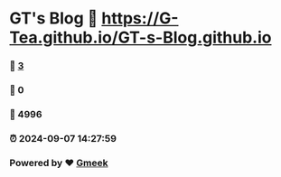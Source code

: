 # GT's Blog :link: https://G-Tea.github.io/GT-s-Blog.github.io 
### :page_facing_up: [3](https://G-Tea.github.io/GT-s-Blog.github.io/tag.html) 
### :speech_balloon: 0 
### :hibiscus: 4996 
### :alarm_clock: 2024-09-07 14:27:59 
### Powered by :heart: [Gmeek](https://github.com/Meekdai/Gmeek)
